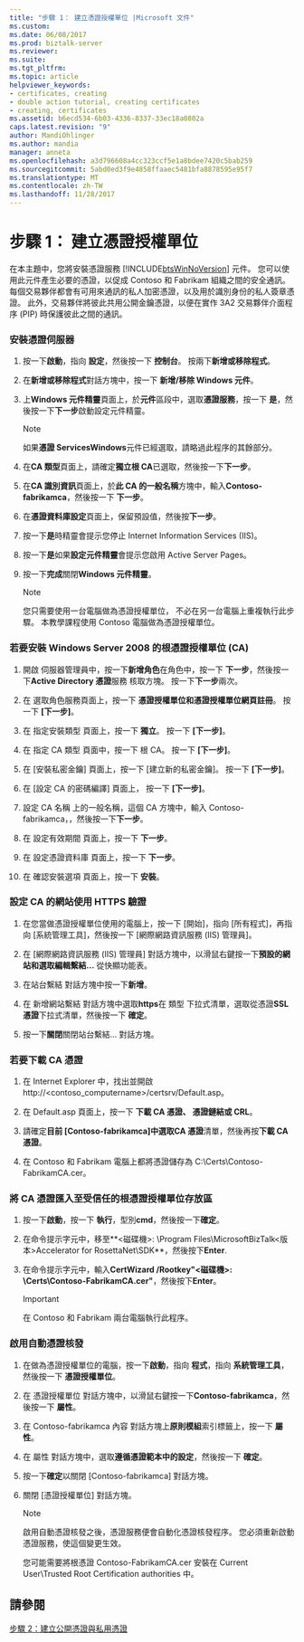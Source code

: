 ```yaml
---
title: "步驟 1： 建立憑證授權單位 |Microsoft 文件"
ms.custom: 
ms.date: 06/08/2017
ms.prod: biztalk-server
ms.reviewer: 
ms.suite: 
ms.tgt_pltfrm: 
ms.topic: article
helpviewer_keywords:
- certificates, creating
- double action tutorial, creating certificates
- creating, certificates
ms.assetid: b6ecd534-6b03-4336-8337-33ec18a0802a
caps.latest.revision: "9"
author: MandiOhlinger
ms.author: mandia
manager: anneta
ms.openlocfilehash: a3d796608a4cc323ccf5e1a8bdee7420c5bab259
ms.sourcegitcommit: 5abd0ed3f9e4858ffaaec5481bfa8878595e95f7
ms.translationtype: MT
ms.contentlocale: zh-TW
ms.lasthandoff: 11/28/2017
---
```

# <a name="step-1-creating-a-certification-authority"></a>步驟 1： 建立憑證授權單位
在本主題中，您將安裝憑證服務 [!INCLUDE[btsWinNoVersion](../../includes/btswinnoversion-md.md)] 元件。 您可以使用此元件產生必要的憑證，以促成 Contoso 和 Fabrikam 組織之間的安全通訊。 每個交易夥伴都會有可用來通訊的私人加密憑證，以及用於識別身份的私人簽章憑證。 此外，交易夥伴將彼此共用公開金鑰憑證，以便在實作 3A2 交易夥伴介面程序 (PIP) 時保護彼此之間的通訊。  
  
### <a name="to-install-the-certificate-server"></a>安裝憑證伺服器  
  
1.  按一下**啟動**，指向 **設定**，然後按一下 **控制台**。 按兩下**新增或移除程式**。  
  
2.  在**新增或移除程式**對話方塊中，按一下 **新增/移除 Windows 元件**。  
  
3.  上**Windows 元件精靈**頁面上，於**元件**區段中，選取**憑證服務**，按一下 **是**，然後按一下**下一步**啟動設定元件精靈。  
  
    > [!NOTE]
    >  如果**憑證 ServicesWindows**元件已經選取，請略過此程序的其餘部分。  
  
4.  在**CA 類型**頁面上，請確定**獨立根 CA**已選取，然後按一下**下一步**。  
  
5.  在**CA 識別資訊**頁面上，於**此 CA 的一般名稱**方塊中，輸入**Contoso-fabrikamca**，然後按一下 **下一步**。  
  
6.  在**憑證資料庫設定**頁面上，保留預設值，然後按**下一步**。  
  
7.  按一下**是**時精靈會提示您停止 Internet Information Services (IIS)。  
  
8.  按一下**是**如果**設定元件精靈**會提示您啟用 Active Server Pages。  
  
9. 按一下**完成**關閉**Windows 元件精靈**。  
  
    > [!NOTE]
    >  您只需要使用一台電腦做為憑證授權單位， 不必在另一台電腦上重複執行此步驟。 本教學課程使用 Contoso 電腦做為憑證授權單位。  
  
### <a name="to-install-a-root-certification-authority-ca-for-windows-server-2008"></a>若要安裝 Windows Server 2008 的根憑證授權單位 (CA)  
  
1.  開啟 伺服器管理員中，按一下**新增角色**在角色中，按一下 **下一步**，然後按一下**Active Directory 憑證**服務 核取方塊。 按一下**下一步**兩次。  
  
2.  在 選取角色服務頁面上，按一下 **憑證授權單位和憑證授權單位網頁註冊**。 按一下 **[下一步]**。  
  
3.  在 指定安裝類型 頁面上，按一下 **獨立**。 按一下 **[下一步]**。  
  
4.  在 指定 CA 類型 頁面中，按一下 根 CA。 按一下 **[下一步]**。  
  
5.  在 [安裝私密金鑰] 頁面上，按一下 [建立新的私密金鑰]。 按一下 **[下一步]**。  
  
6.  在 [設定 CA 的密碼編譯] 頁面上， 按一下 **[下一步]**。  
  
7.  設定 CA 名稱 上的一般名稱，這個 CA 方塊中，輸入 Contoso-fabrikamca，，然後按一下**下一步**。  
  
8.  在 設定有效期間 頁面上，按一下 **下一步**。  
  
9. 在 設定憑證資料庫 頁面上，按一下 **下一步**。  
  
10. 在 確認安裝選項 頁面上，按一下 **安裝**。  
  
### <a name="configuring-the-web-site-for-the-ca-to-use-https-authentication"></a>設定 CA 的網站使用 HTTPS 驗證  
  
1.  在您當做憑證授權單位使用的電腦上，按一下 [開始]，指向 [所有程式]，再指向 [系統管理工具]，然後按一下 [網際網路資訊服務 (IIS) 管理員]。  
  
2.  在 [網際網路資訊服務 (IIS) 管理員] 對話方塊中，以滑鼠右鍵按一下**預設的網站和選取編輯繫結...** 從快顯功能表。  
  
3.  在站台繫結 對話方塊中按一下**新增**。  
  
4.  在 新增網站繫結 對話方塊中選取**https**在 類型 下拉式清單，選取從憑證**SSL 憑證**下拉式清單，然後按一下 **確定**。  
  
5.  按一下**關閉**關閉站台繫結... 對話方塊。  
  
### <a name="to-download-the-ca-certificate"></a>若要下載 CA 憑證  
  
1.  在 Internet Explorer 中，找出並開啟 http://<contoso_computername>/certsrv/Default.asp。  
  
2.  在 Default.asp 頁面上，按一下 **下載 CA 憑證、 憑證鏈結或 CRL**。  
  
3.  請確定**目前 [Contoso-fabrikamca]**中選取**CA 憑證**清單，然後再按**下載 CA 憑證**。  
  
4.  在 Contoso 和 Fabrikam 電腦上都將憑證儲存為 C:\Certs\Contoso-FabrikamCA.cer。  
  
### <a name="to-import-the-ca-certificate-to-the-trusted-root-certification-authorities-store"></a>將 CA 憑證匯入至受信任的根憑證授權單位存放區  
  
1.  按一下**啟動**，按一下 **執行**，型別**cmd**，然後按一下**確定**。  
  
2.  在命令提示字元中，移至**\<磁碟機\>: \Program Files\MicrosoftBizTalk\<版本\>Accelerator for RosettaNet\SDK**，然後按下**Enter**.  
  
3.  在命令提示字元中，輸入**CertWizard /Rootkey"\<磁碟機\>: \Certs\Contoso-FabrikamCA.cer"**，然後按下**Enter**。  
  
    > [!IMPORTANT]
    >  在 Contoso 和 Fabrikam 兩台電腦執行此程序。  
  
### <a name="to-enable-automatic-certificate-issuing"></a>啟用自動憑證核發  
  
1.  在做為憑證授權單位的電腦，按一下**啟動**，指向 **程式**，指向 **系統管理工具**，然後按一下  **憑證授權單位**。  
  
2.  在 憑證授權單位 對話方塊中，以滑鼠右鍵按一下**Contoso-fabrikamca**，然後按一下 **屬性**。  
  
3.  在 Contoso-fabrikamca 內容 對話方塊上**原則模組**索引標籤上，按一下 **屬性**。  
  
4.  在 屬性 對話方塊中，選取**遵循憑證範本中的設定**，然後按一下 **確定**。  
  
5.  按一下**確定**以關閉 [Contoso-fabrikamca] 對話方塊。  
  
6.  關閉 [憑證授權單位] 對話方塊。  
  
    > [!NOTE]
    >  啟用自動憑證核發之後，憑證服務便會自動化憑證核發程序。 您必須重新啟動憑證服務，使這個變更生效。  
    >   
    >  您可能需要將根憑證 Contoso-FabrikamCA.cer 安裝在 Current User\Trusted Root Certification authorities 中。  
  
## <a name="see-also"></a>請參閱  
 [步驟 2：建立公開憑證與私用憑證](../../adapters-and-accelerators/accelerator-rosettanet/step-2-creating-public-and-private-certificates.md)
